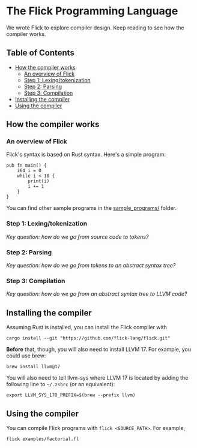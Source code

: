 # The Flick Programming Language

We wrote Flick to explore compiler design. Keep reading to see how the compiler works.

## Table of Contents

<!-- TOC -->
* [How the compiler works](#how-the-compiler-works)
  * [An overview of Flick](#an-overview-of-flick)
  * [Step 1: Lexing/tokenization](#step-1-lexingtokenization)
  * [Step 2: Parsing](#step-2-parsing)
  * [Step 3: Compilation](#step-3-compilation)
* [Installing the compiler](#installing-the-compiler)
* [Using the compiler](#using-the-compiler)
<!-- TOC -->

## How the compiler works

### An overview of Flick

Flick's syntax is based on Rust syntax. Here's
a simple program:

```text
pub fn main() {
    i64 i = 0
    while i < 10 {
        print(i)
        i += 1
    }
}
```

You can find other sample programs in the [sample_programs/][sprog] folder.

[sprog]: https://github.com/flick-lang/flick/tree/main/sample_programs

### Step 1: Lexing/tokenization

_Key question: how do we go from source code to tokens?_

<!-- TODO: link to docs / give one-sentence overview? -->

### Step 2: Parsing

_Key question: how do we go from tokens to an abstract syntax tree?_

<!-- TODO: link to docs / give one-sentence overview? -->

### Step 3: Compilation

_Key question: how do we go from an abstract syntax tree to LLVM code?_

<!-- TODO: link to docs / give one-sentence overview? -->

## Installing the compiler

Assuming Rust is installed, you can install the Flick compiler with

```shell
cargo install --git "https://github.com/flick-lang/flick.git"
```

**Before** that, though, you will also need to install LLVM 17. For example, you could use brew:

```shell
brew install llvm@17
```

You will also need to tell llvm-sys where LLVM 17 is located by adding the following line to `~/.zshrc` (or an equivalent):
```shell
export LLVM_SYS_170_PREFIX=$(brew --prefix llvm)
```

## Using the compiler

You can compile Flick programs with `flick <SOURCE_PATH>`. For example, 

```shell
flick examples/factorial.fl
```
